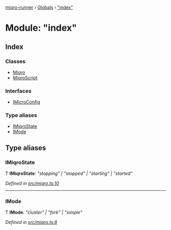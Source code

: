 [miqro-runner](../README.md) › [Globals](../globals.md) › ["index"](_index_.md)

# Module: "index"

## Index

### Classes

* [Miqro](../classes/_index_.miqro.md)
* [MiqroScript](../classes/_index_.miqroscript.md)

### Interfaces

* [IMicroConfig](../interfaces/_index_.imicroconfig.md)

### Type aliases

* [IMiqroState](_index_.md#imiqrostate)
* [IMode](_index_.md#imode)

## Type aliases

###  IMiqroState

Ƭ **IMiqroState**: *"stopping" | "stopped" | "starting" | "started"*

*Defined in [src/miqro.ts:10](https://github.com/claukers/miqro-runner/blob/f4e96c4/src/miqro.ts#L10)*

___

###  IMode

Ƭ **IMode**: *"cluster" | "fork" | "simple"*

*Defined in [src/miqro.ts:8](https://github.com/claukers/miqro-runner/blob/f4e96c4/src/miqro.ts#L8)*
